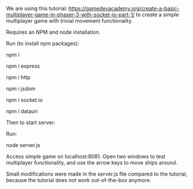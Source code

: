  We are using this tutorial: https://gamedevacademy.org/create-a-basic-multiplayer-game-in-phaser-3-with-socket-io-part-1/  to create a simple multiplayer game with trivial movement functionality.

Requires an NPM and node installation.

Run (to install npm packages):

npm i

npm i express

npm i http

npm i jsdom

npm i socket.io

npm i datauri

Then to start server:

Run:

node server.js

Access simple game on localhost:8081. Open two windows to test
multiplayer functionality, and use the arrow
keys to move ships around.

Small modifications were made in the server.js file compared to the
tutorial, because the tutorial does not work out-of-the-box anymore.

